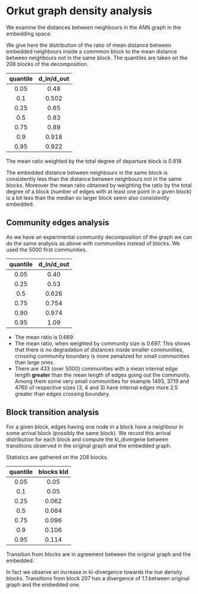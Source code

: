 # Orkut graph density analysis

We examine the distances between neighbours in the ANN graph in the embedding space.

We give here the distribution of the ratio of mean distance between embedded neighbours inside a commmon block
to the mean distance between neighbours not in the same block. The quantiles are taken on the 208 blocks of the decomposition.

|  quantile  | d_in/d_out |
|  :---:     |  :---:     |
|   0.05     |  0.48      |
|   0.1      |  0.502     |
|   0.25     |  0.65      |
|   0.5      |  0.83      |  
|   0.75     |  0.89      |
|   0.9      |  0.918     |
|   0.95     |  0.922     |

The mean ratio weighted by the total degree of departure block is 0.818

The embedded distance between neighbours in the same block is consistently less than the distance between neighbours not in the same blocks.
Moreover the mean ratio obtained by weighting the ratio by the total degree of a block (number of edges with at least one point in a given block) is a bit less than the median so larger block seem also consistently embedded.

## Community edges analysis

As we have an experimental community decomposition of the graph we can do the same analysis as above with communities instead of blocks.
We used the 5000 first communities.

|  quantile  | d_in/d_out |
|  :---:     |  :---:     |
|   0.05     |  0.40      |
|   0.25     |  0.53      |
|   0.5      |  0.626     |  
|   0.75     |  0.754     |
|   0.90     |  0.974     |
|   0.95     |  1.09      |

- The mean ratio is 0.669
- The mean ratio, when weighted by community size is 0.697. This shows that there is no degradation of distances
  inside smaller communities, crossing community boundary is more penalized for small communities than large ones.
- There are 433 (over 5000) communities with a mean internal edge length  **greater** than the mean length of edges going out the community.  
  Among them some very small communities for example 1493, 3719 and 4760 of respective sizes (3, 4 and 3)
  have internal edges more 2.5 greater than edges crossing boundary.

## Block transition analysis

For a given block, edges having one node in a block have a neighbour in some arrival block (possibly the same block).
We record this arrival distribution for each block and compute the kl_divergene between transitions
observed in the original graph and the embedded graph.  

Statistics are gathered on the 208 blocks.

|  quantile  | blocks kld |
|  :---:     |  :---:     |
|   0.05     |  0.05      |
|   0.1      |  0.05      |
|   0.25     |  0.062     |
|   0.5      |  0.084     |  
|   0.75     |  0.096     |
|   0.9      |  0.106     |
|   0.95     |  0.114     |

Transition from blocks are in agreement between the original graph and the embedded.  

In fact we observe an increase in kl-divergence towards the low density blocks.
Transitions from block 207 has a divergence of 1.1 between original graph and the embedded one.
